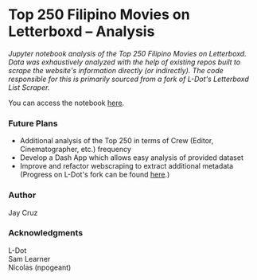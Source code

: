 # Top 250 Filipino Movies on Letterboxd – Analysis
*Jupyter notebook analysis of the Top 250 Filipino Movies on Letterboxd. Data was exhaustively analyzed with the help of existing repos*
*built to scrape the website's information directly (or indirectly). The code responsible for this is primarily sourced from a fork of*
*L-Dot's Letterboxd List Scraper.*

You can access the notebook [here](https://github.com/jmcruz14/letterboxd_list_scraper/blob/master/Letterboxd%20Top%20250%20Filipino%20EDA.ipynb).

### Future Plans
- Additional analysis of the Top 250 in terms of Crew (Editor, Cinematographer, etc.) frequency
- Develop a Dash App which allows easy analysis of provided dataset
- Improve and refactor webscraping to extract additional metadata (Progress on L-Dot's fork can be found [here](https://github.com/jmcruz14/Letterboxd-list-scraper-V2?organization=jmcruz14&organization=jmcruz14).)

### Author
Jay Cruz

### Acknowledgments
L-Dot<br>
Sam Learner<br>
Nicolas (npogeant)
